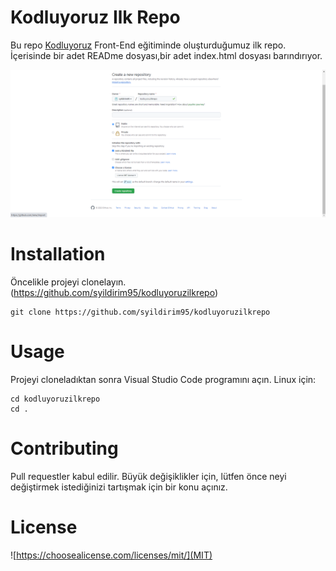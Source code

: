 # Kodluyoruz Ilk Repo

Bu repo [Kodluyoruz](https://www.kodluyoruz.org/) Front-End eğitiminde oluşturduğumuz ilk repo. İçerisinde bir adet READme dosyası,bir adet index.html dosyası barındırıyor.

![alt text](https://github.com/syildirim95/kodluyoruzilkrepo/blob/main/kodluyoruz.png)

# Installation

Öncelikle projeyi clonelayın.(https://github.com/syildirim95/kodluyoruzilkrepo)

```
git clone https://github.com/syildirim95/kodluyoruzilkrepo
```

# Usage

Projeyi cloneladıktan sonra Visual Studio Code programını açın.
Linux için:

```
cd kodluyoruzilkrepo
cd .
```

# Contributing

Pull requestler kabul edilir. Büyük değişiklikler için, lütfen önce neyi değiştirmek istediğinizi tartışmak için bir konu açınız.

# License

![https://choosealicense.com/licenses/mit/](MIT)
